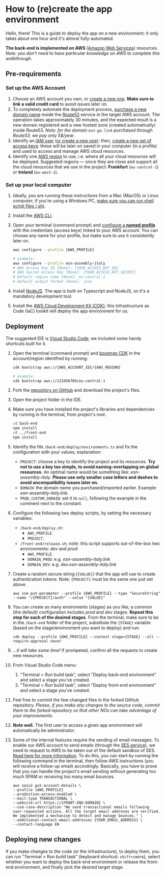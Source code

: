 # How to (re)create the app environment

Hello, there! This is a guide to deploy the app on a new environment; it only takes about one hour and it's almost fully-automated.

**The back-end is implemented on AWS** ([Amazon Web Services](https://aws.amazon.com/)) resources. _Note: you don't need to have particular knowledge on AWS to complete this walkthrough._

## Pre-requirements

### Set up the AWS Account

1. Choose an AWS account you own, or [create a new one](https://aws.amazon.com/getting-started/). **Make sure to link a valid credit card** to avoid issues later on.
1. To completely automate the deployment process, [purchase a new domain name](https://docs.aws.amazon.com/Route53/latest/DeveloperGuide/domain-register.html) inside the [Route53](https://aws.amazon.com/route53) service in the target AWS account. The operation takes approximately 30 minutes, and the expected result is a new domain registered and a new hosted zone (created automatically) inside Route53. _Note: for the domain `esn-ga.link` purchased through Route53, we pay only 5$/year._
1. Identify an [IAM user](https://docs.aws.amazon.com/IAM/latest/UserGuide/id_users.html) ([or create a new one](https://docs.aws.amazon.com/IAM/latest/UserGuide/id_users_create.html)); then, [create a new set of access keys](https://docs.aws.amazon.com/IAM/latest/UserGuide/id_credentials_access-keys.html): these will be later on saved in your computer (in a profile) and used to access and manage AWS cloud resources.
1. Identify one [AWS region](https://aws.amazon.com/about-aws/global-infrastructure/regions_az/) to use, i.e. where all your cloud resources will be deployed. Suggested regions — since they are close and support all the cloud resources that we use in the project: **Frankfurt** (`eu-central-1`) or **Ireland** (`eu-west-1`).

### Set up your local computer

1. Ideally, you are running these instructions from a Mac (MacOS) or Linux computer; if you're using a Windows PC, [make sure you can run shell script files (.sh)](https://superuser.com/questions/120045/how-to-execute-sh-file-on-windows).
1. Install the [AWS CLI](https://docs.aws.amazon.com/cli/latest/userguide/cli-chap-welcome.html).
1. Open your terminal (command prompt) and [configure a **named profile**](https://docs.aws.amazon.com/cli/latest/userguide/cli-configure-files.html) with the credentials (access keys) linked to your AWS account. You can choose any name for your profile, but make sure to use it consistently later on.

   ```sh
   aws configure --profile {AWS_PROFILE}

   # example:
   aws configure --profile esn-assembly-italy
   # AWS Access Key ID [None]: {YOUR_ACCESS_KEY_ID}
   # AWS Secret Access Key [None]: {YOUR_ACCESS_KEY_SECRET}
   # Default region name [None]: eu-central-1
   # Default output format [None]: json
   ```

1. Install [NodeJS](https://nodejs.org/en/). The app is built on Typescript and NodeJS, so it's a mandatory development tool.
1. Install the [AWS Cloud Development Kit (CDK)](https://docs.aws.amazon.com/cdk/v2/guide/getting_started.html); this Infrastructure as Code (IaC) toolkit will deploy the app environment for us.

## Deployment

The suggested IDE is [Visual Studio Code](https://code.visualstudio.com/); we included some handy shortcuts built for it.

1. Open the terminal (command prompt) and [boostrap CDK](https://docs.aws.amazon.com/cdk/v2/guide/bootstrapping.html) in the account/region identified by running:

   ```sh
   cdk bootstrap aws://{AWS_ACCOUNT_ID}/{AWS_REGION}

   # example:
   cdk bootstrap aws://123456789/eu-central-1
   ```

1. Fork the [repository on GitHub](https://github.com/uatisdeproblem/esn-assembly) and download the project's files.
1. Open the project folder in the IDE.
1. Make sure you have installed the project's libraries and dependencies by running in the terminal, from project's root:
   ```sh
   cd back-end
   npm install
   cd ../front-end
   npm install
   ```
1. Identify the file `/back-end/deploy/environments.ts` and fix the configuration with your values; explanation:
   - `PROJECT`: choose a key to identify the project and its resources. **Try not to use a key too simple, to avoid naming-overlapping on global resources**. An optimal name would be something like: _esn-assembly-italy_. **Please use only smaller case letters and dashes to avoid uncompatibility issues later on.**
   - `DOMAIN`: the domain name you purchased/imported earlier. Example: _esn-assembly-italy.link_.
   - `PROD_CUSTOM_DOMAIN`: set it to `null`, following the example in the comment next to the constant.
1. Configure the following two deploy scripts, by setting the necessary variables:

   - `/back-end/deploy.sh`:
     - `AWS_PROFILE`.
     - `PROJECT`.
   - `/front-end/release.sh`; note: this script supports out-of-the-box two environments: _dev_ and _prod_:
     - `AWS_PROFILE`.
     - `DOMAIN_PROD`: e.g. _esn-assembly-italy.link_
     - `DOMAIN_DEV`: e.g. _dev.esn-assembly-italy.link_

1. Create a random secure string (`{VALUE}`) that the app will use to create authentication tokens. Note: `{PROJECT}` must be the same one just set above.
   ```
   aws ssm put-parameter --profile {AWS_PROFILE} --type "SecureString" --name "/{PROJECT}/auth" --value "{VALUE}"
   ```
1. You can create as many enviroments (stages) as you like; a common (the default) configuration includes _prod_ and _dev_ stages. **Repeat this step for each of the desired stages**. From the terminal, make sure to be in the `/back-end` folder of the project, substitute the `{STAGE}` variable (based on the stage/environment you want to deploy) and run:
   ```
   cdk deploy --profile {AWS_PROFILE} --context stage={STAGE} --all --require-approval never
   ```
1. _...it will take some time!_ If prompeted, confirm all the requests to create new resources.
1. From Visual Studio Code menu:
   1. "Terminal > Run build task", select "Deploy back-end environment" and select a stage you've created.
   1. "Terminal > Run build task", select "Deploy front-end environment" and select a stage you've created.
1. Feel free to commit the few changed files in the forked GitHub repository. _Please, if you make any changes to the source code, commit them to the forked repository so that other NOs can take advantage of your improvements._
1. **Note well.** The first user to access a given app environment will automatically be administrator.
1. Some of the internal features require the sending of email messages. To enable our AWS account to send emails (through the [SES service](https://aws.amazon.com/ses/)), we need to request to AWS to be taken out of the default sandbox of SES. [Read here for more information](https://docs.aws.amazon.com/ses/latest/dg/request-production-access.html). To do this, you can start by running the following command in the terminal, then follow AWS instructions (you will receive a follow-up email) accordingly. Basically, you have to prove that you can handle the project's email sending without generating too much SPAM or receiving too many email bounces.

   ```
   aws sesv2 put-account-details \
   --profile {AWS_PROFILE}
   --production-access-enabled \
   --mail-type TRANSACTIONAL \
   --website-url https://{FRONT-END-DOMAIN} \
   --use-case-description "We send transactional emails following user-requested actions. All the target email addreses are verified. We implemented a mechanism to detect and manage bounces." \
   --additional-contact-email-addresses {YOUR_EMAIL_ADDRESS} \
   --contact-language EN
   ```

## Deploying new changes

If you make changes to the code (or the infrastructure), to deploy them, you can run "Terminal > Run build task" (keyboard shortcut: `shift+cmd+b`), select whether you want to deploy the back-end environment or release the front-end environment, and finally pick the desired target stage.
